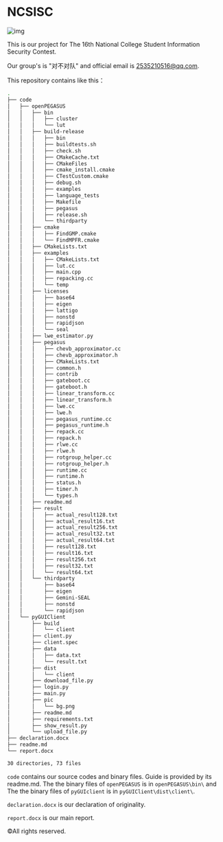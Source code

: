 # NCSISC

![img](http://www.ciscn.cn/uploads/banner/2023_banner2.jpg)

This is our project for The 16th National College Student Information Security Contest.

Our group's is "对不对队" and official email is 2535210516@qq.com.

This repository contains like this：

```bash
.
├── code
│   ├── openPEGASUS
│   │   ├── bin
│   │   │   ├── cluster
│   │   │   └── lut
│   │   ├── build-release
│   │   │   ├── bin
│   │   │   ├── buildtests.sh
│   │   │   ├── check.sh
│   │   │   ├── CMakeCache.txt
│   │   │   ├── CMakeFiles
│   │   │   ├── cmake_install.cmake
│   │   │   ├── CTestCustom.cmake
│   │   │   ├── debug.sh
│   │   │   ├── examples
│   │   │   ├── language_tests
│   │   │   ├── Makefile
│   │   │   ├── pegasus
│   │   │   ├── release.sh
│   │   │   └── thirdparty
│   │   ├── cmake
│   │   │   ├── FindGMP.cmake
│   │   │   └── FindMPFR.cmake
│   │   ├── CMakeLists.txt
│   │   ├── examples
│   │   │   ├── CMakeLists.txt
│   │   │   ├── lut.cc
│   │   │   ├── main.cpp
│   │   │   ├── repacking.cc
│   │   │   └── temp
│   │   ├── licenses
│   │   │   ├── base64
│   │   │   ├── eigen
│   │   │   ├── lattigo
│   │   │   ├── nonstd
│   │   │   ├── rapidjson
│   │   │   └── seal
│   │   ├── lwe_estimator.py
│   │   ├── pegasus
│   │   │   ├── chevb_approximator.cc
│   │   │   ├── chevb_approximator.h
│   │   │   ├── CMakeLists.txt
│   │   │   ├── common.h
│   │   │   ├── contrib
│   │   │   ├── gateboot.cc
│   │   │   ├── gateboot.h
│   │   │   ├── linear_transform.cc
│   │   │   ├── linear_transform.h
│   │   │   ├── lwe.cc
│   │   │   ├── lwe.h
│   │   │   ├── pegasus_runtime.cc
│   │   │   ├── pegasus_runtime.h
│   │   │   ├── repack.cc
│   │   │   ├── repack.h
│   │   │   ├── rlwe.cc
│   │   │   ├── rlwe.h
│   │   │   ├── rotgroup_helper.cc
│   │   │   ├── rotgroup_helper.h
│   │   │   ├── runtime.cc
│   │   │   ├── runtime.h
│   │   │   ├── status.h
│   │   │   ├── timer.h
│   │   │   └── types.h
│   │   ├── readme.md
│   │   ├── result
│   │   │   ├── actual_result128.txt
│   │   │   ├── actual_result16.txt
│   │   │   ├── actual_result256.txt
│   │   │   ├── actual_result32.txt
│   │   │   ├── actual_result64.txt
│   │   │   ├── result128.txt
│   │   │   ├── result16.txt
│   │   │   ├── result256.txt
│   │   │   ├── result32.txt
│   │   │   └── result64.txt
│   │   └── thirdparty
│   │       ├── base64
│   │       ├── eigen
│   │       ├── Gemini-SEAL
│   │       ├── nonstd
│   │       └── rapidjson
│   └── pyGUIClient
│       ├── build
│       │   └── client
│       ├── client.py
│       ├── client.spec
│       ├── data
│       │   ├── data.txt
│       │   └── result.txt
│       ├── dist
│       │   └── client
│       ├── download_file.py
│       ├── login.py
│       ├── main.py
│       ├── pic
│       │   └── bg.png
│       ├── readme.md
│       ├── requirements.txt
│       ├── show_result.py
│       └── upload_file.py
├── declaration.docx
├── readme.md
└── report.docx

30 directories, 73 files
```



`code` contains our source codes and binary files. Guide is provided by its readme.md. The the binary files of `openPEGASUS` is in `openPEGASUS\bin\` and The the binary files of `pyGUIclient` is in `pyGUIClient\dist\client\`.

`declaration.docx` is our declaration of originality.

`report.docx` is our main report.

©All rights reserved.


